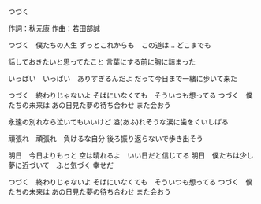 つづく

作詞：秋元康
作曲：若田部誠

つづく　僕たちの人生
ずっとこれからも　この道は…
どこまでも

話しておきたいと思ってたこと
言葉にする前に胸に詰まった

いっぱい　いっぱい　ありすぎるんだよ
だって今日まで一緒に歩いて来た

つづく　終わりじゃないよ
そばにいなくても　そういつも想ってる
つづく　僕たちの未来は
あの日見た夢の待ち合わせ
また会おう

永遠の別れなら泣いてもいいけど
溢(あふ)れそうな涙に歯をくいしばる

頑張れ　頑張れ　負けるな自分
後ろ振り返らないで歩き出そう

明日　今日よりもっと
空は晴れるよ　いい日だと信じてる
明日　僕たちは少し
夢に近づいて　ふと気づく
幸せだ

つづく　終わりじゃないよ
そばにいなくても　そういつも想ってる
つづく　僕たちの未来は
あの日見た夢の待ち合わせ
また会おう